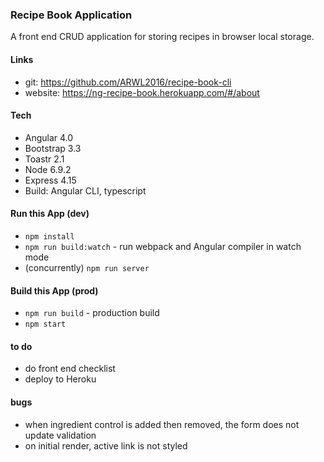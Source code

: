 ### Recipe Book Application 

A front end CRUD application for storing recipes in browser local storage.

#### Links
- git: https://github.com/ARWL2016/recipe-book-cli 
- website: https://ng-recipe-book.herokuapp.com/#/about 

#### Tech 
- Angular 4.0 
- Bootstrap 3.3 
- Toastr 2.1 
- Node 6.9.2
- Express 4.15
- Build: Angular CLI, typescript 

#### Run this App (dev) 
- `npm install`
- `npm run build:watch` - run webpack and Angular compiler in watch mode 
- (concurrently) `npm run server`

#### Build this App (prod) 
- `npm run build` - production build 
- `npm start`

#### to do 
- do front end checklist
- deploy to Heroku 

#### bugs 
- when ingredient control is added then removed, the form does not update validation
- on initial render, active link is not styled


